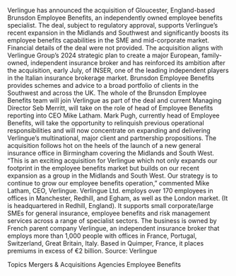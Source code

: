 Verlingue has announced the acquisition of Gloucester, England-based Brunsdon Employee Benefits, an independently owned employee benefits specialist.
The deal, subject to regulatory approval, supports Verlingue’s recent expansion in the Midlands and Southwest and significantly boosts its employee benefits capabilities in the SME and mid-corporate market. Financial details of the deal were not provided.
The acquisition aligns with Verlingue Group’s 2024 strategic plan to create a major European, family-owned, independent insurance broker and has reinforced its ambition after the acquisition, early July, of INSER, one of the leading independent players in the Italian insurance brokerage market.
Brunsdon Employee Benefits provides schemes and advice to a broad portfolio of clients in the Southwest and across the UK.
The whole of the Brunsdon Employee Benefits team will join Verlingue as part of the deal and current Managing Director Seb Merritt, will take on the role of head of Employee Benefits reporting into CEO Mike Latham.
Mark Pugh, currently head of Employee Benefits, will take the opportunity to relinquish previous operational responsibilities and will now concentrate on expanding and delivering Verlingue’s multinational, major client and partnership propositions.
The acquisition follows hot on the heels of the launch of a new general insurance office in Birmingham covering the Midlands and South West.
“This is an exciting acquisition for Verlingue which not only expands our footprint in the employee benefits market but builds on our recent expansion as a group in the Midlands and South West. Our strategy is to continue to grow our employee benefits operation,” commented Mike Latham, CEO, Verlingue.
Verlingue Ltd. employs over 170 employees in offices in Manchester, Redhill, and Egham, as well as the London market. (It is headquartered in Redhill, England). It supports small corporate/large SMEs for general insurance, employee benefits and risk management services across a range of specialist sectors. The business is owned by French parent company Verlingue, an independent insurance broker that employs more than 1,000 people with offices in France, Portugal, Switzerland, Great Britain, Italy. Based in Quimper, France, it places premiums in excess of €2 billion.
Source: Verlingue

Topics
Mergers & Acquisitions
Agencies
Employee Benefits
